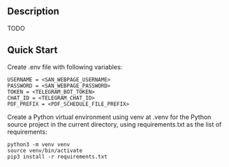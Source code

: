 ## Description

TODO

## Quick Start

Create .env file with following variables:
```
USERNAME = <SAN_WEBPAGE_USERNAME>
PASSWORD = <SAN_WEBPAGE_PASSWORD>
TOKEN = <TELEGRAM_BOT_TOKEN>
CHAT_ID = <TELEGRAM_CHAT_ID>
PDF_PREFIX = <PDF_SCHEDULE_FILE_PREFIX>
```
Create a Python virtual environment using venv at .venv for the Python
source project in the current directory, using requirements.txt as the list
of requirements:
```
python3 -m venv venv
source venv/bin/activate
pip3 install -r requirements.txt
```
